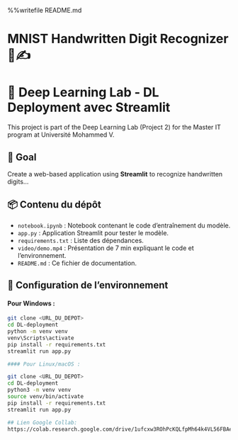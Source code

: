 %%writefile README.md
# MNIST Handwritten Digit Recognizer 🧠✍️
# 🧠 Deep Learning Lab - DL Deployment avec Streamlit

This project is part of the Deep Learning Lab (Project 2) for the Master IT program at Université Mohammed V.

## 🎯 Goal

Create a web-based application using **Streamlit** to recognize handwritten digits...

## 📦 Contenu du dépôt
- `notebook.ipynb` : Notebook contenant le code d’entraînement du modèle.
- `app.py` : Application Streamlit pour tester le modèle.
- `requirements.txt` : Liste des dépendances.
- `video/demo.mp4` : Présentation de 7 min expliquant le code et l’environnement.
- `README.md` : Ce fichier de documentation.

## 🔧 Configuration de l’environnement

#### Pour Windows :
```bash
git clone <URL_DU_DEPOT>
cd DL-deployment
python -m venv venv
venv\Scripts\activate
pip install -r requirements.txt
streamlit run app.py

#### Pour Linux/macOS :

git clone <URL_DU_DEPOT>
cd DL-deployment
python3 -m venv venv
source venv/bin/activate
pip install -r requirements.txt
streamlit run app.py

## Lien Google Collab:
https://colab.research.google.com/drive/1ufcxw3ROhPcKQLfpMh64k4VL56FBAe90?pli=1&authuser=1#scrollTo=hDjPAI8l_E5i
